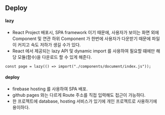 ## Deploy

#### lazy
- React Project 배포시, SPA framework 이기 때문에, 사용자가 보이는 화면 외에 Component 및 연관 하위 Component 가 한번에 사용자가 다운받기 때문에 파일이 커지고 속도 저하가 생길 수가 있다.
- React 에서 제공되는 lazy API 및 dynamic import 를 사용하여 필요할 떄에만 해당 모듈(함수)을 다운로드 할 수 있게 해준다.

```
const page = lazy(() => import("./components/document/index.js"));
```

#### deploy
- firebase hosting 를 사용하여 SPA 배포.
- github pages 와는 다르게 Route 주소를 직접 입력해도 접근이 가능하다.
- 한 프로젝트에 database, hosting 서비스가 있기에 개인 프로젝트로 사용하기에 용이하다.